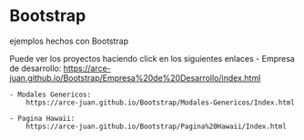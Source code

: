 # Bootstrap
ejemplos hechos con Bootstrap

Puede ver los proyectos haciendo click en los siguientes enlaces
    - Empresa de desarrollo:
        https://arce-juan.github.io/Bootstrap/Empresa%20de%20Desarrollo/index.html
    
    - Modales Genericos:
        https://arce-juan.github.io/Bootstrap/Modales-Genericos/Index.html

    - Pagina Hawaii:
        https://arce-juan.github.io/Bootstrap/Pagina%20Hawaii/Index.html